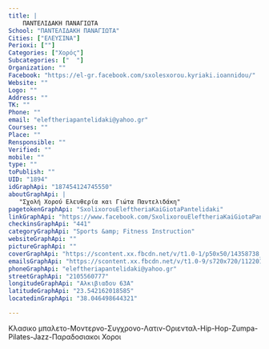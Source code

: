 ```yaml
---
title: |
    ΠΑΝΤΕΛΙΔΑΚΗ ΠΑΝΑΓΙΩΤΑ
School: "ΠΑΝΤΕΛΙΔΑΚΗ ΠΑΝΑΓΙΩΤΑ"
Cities: ["ΕΛΕΥΣΙΝΑ"]
Perioxi: [""]
Categories: ["Χορός"]
Subcategories: ["  "]
Organization: ""
Facebook: "https://el-gr.facebook.com/sxolesxorou.kyriaki.ioannidou/"
Website: ""
Logo: ""
Address: ""
TK: ""
Phone: ""
email: "eleftheriapantelidaki@yahoo.gr"
Courses: ""
Place: ""
Rensponsible: ""
Verified: ""
mobile: ""
type: ""
toPublish: ""
UID: "1894"
idGraphApi: "187454124745550"
aboutGraphApi: | 
   "Σχολή Χορού Ελευθερία και Γιώτα Παντελιδάκη"
pagetokenGraphApi: "SxolixorouEleftheriaKaiGiotaPantelidaki"
linkGraphApi: "https://www.facebook.com/SxolixorouEleftheriaKaiGiotaPantelidaki/"
checkinsGraphApi: "441"
categoryGraphApi: "Sports &amp; Fitness Instruction"
websiteGraphApi: ""
pictureGraphApi: ""
coverGraphApi: "https://scontent.xx.fbcdn.net/v/t1.0-1/p50x50/14358738_680868442070780_1774511772896218972_n.jpg?oh=bfd165c377b0df762cfecfdac25c8c06&amp;oe=5B40DCF6"
emailsGraphApi: "https://scontent.xx.fbcdn.net/v/t1.0-9/s720x720/11220132_495024693988490_2370330812648370329_n.jpg?oh=b81839d11c733244dee130080557d621&amp;oe=5B3C030F"
phoneGraphApi: "eleftheriapantelidaki@yahoo.gr"
streetGraphApi: "2105560777"
longitudeGraphApi: "Αλκιβιαδου 63Α"
latitudeGraphApi: "23.542162018585"
locatedinGraphApi: "38.046498644321"

---
```


Κλασικο μπαλετο-Μοντερνο-Συγχρονο-Λατιν-Οριενταλ-Hip-Hop-Zumpa-Pilates-Jazz-Παραδοσιακοι Χοροι

